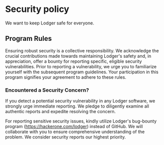 # Security policy
We want to keep Lodger safe for everyone.

## Program Rules
Ensuring robust security is a collective responsibility. We acknowledge the crucial contributions made towards maintaining Lodger's safety and, in appreciation, offer a bounty for reporting specific, eligible security vulnerabilities. Prior to reporting a vulnerability, we urge you to familiarize yourself with the subsequent program guidelines. Your participation in this program signifies your agreement to adhere to these rules.

### Encountered a Security Concern?
If you detect a potential security vulnerability in any Lodger software, we strongly urge immediate reporting. We pledge to diligently examine all authentic reports and expedite resolving the concern.

For reporting sensitive security issues, kindly utilize Lodger's bug-bounty program (https://hackerone.com/lodger) instead of GitHub. We will collaborate with you to ensure comprehensive understanding of the problem. We consider security reports our highest priority.